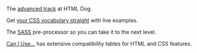 The [advanced track](http://www.htmldog.com/guides/css/advanced/) at HTML Dog.

Get [your CSS vocabulary straight](http://apps.workflower.fi/vocabs/css/en) with live examples.

The [SASS](http://sass-lang.com/) pre-processor so you can take it to the next level.

[Can I Use...](http://caniuse.com/) has extensive compatibility tables for HTML and CSS features.
